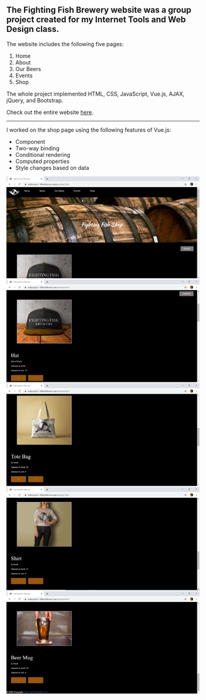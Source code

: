 The Fighting Fish Brewery website was a group project created for my Internet Tools and Web Design class.
-------

The website includes the following five pages:
1. Home
1. About
1. Our Beers
1. Events
1. Shop

The whole project implemented HTML, CSS, JavaScript, Vue.js, AJAX, jQuery, and Bootstrap.

Check out the entire website [here](https://dnagelcs.github.io/FightingFishBreweryWebsite/).

--------

I worked on the shop page using the following features of Vue.js:
* Component
* Two-way binding
* Conditional rendering
* Computed properties
* Style changes based on data

![Alt](picture/shopFrame1.png "Shop Page Frame")
![Alt](picture/shopFrame2.png "Shop Page Frame")
![Alt](picture/shopFrame3.png "Shop Page Frame")
![Alt](picture/shopFrame4.png "Shop Page Frame")
![Alt](picture/shopFrame5.png "Shop Page Frame")
